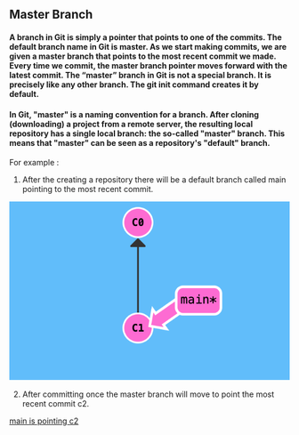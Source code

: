 ## Master Branch

#### A branch in Git is simply a pointer that points to one of the commits. The default branch name in Git is master. As we start making commits, we are given a master branch that points to the most recent commit we made. Every time we commit, the master branch pointer moves forward with the latest commit. The “master” branch in Git is not a special branch. It is precisely like any other branch. The git init command creates it by default.

#### In Git, "master" is a naming convention for a branch. After cloning (downloading) a project from a remote server, the resulting local repository has a single local branch: the so-called "master" branch. This means that "master" can be seen as a repository's "default" branch.

For example :
1) After the creating a repository there will be a default branch called main pointing to the most recent commit.

![main is pointing c1](./Images/c1.png)

2) After committing once the master branch will move to point the most recent commit c2.

[main is pointing c2](./Images/new123.png)